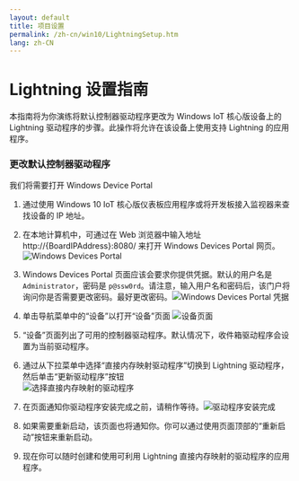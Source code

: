 ```yaml
---
layout: default
title: 项目设置
permalink: /zh-cn/win10/LightningSetup.htm
lang: zh-CN
---
```


# Lightning 设置指南

本指南将为你演练将默认控制器驱动程序更改为 Windows IoT 核心版设备上的 Lightning 驱动程序的步骤。此操作将允许在该设备上使用支持 Lightning 的应用程序。

### 更改默认控制器驱动程序

我们将需要打开 Windows Device Portal

1. 通过使用 Windows 10 IoT 核心版仪表板应用程序或将开发板接入监视器来查找设备的 IP 地址。

1. 在本地计算机中，可通过在 Web 浏览器中输入地址 http://{BoardIPAddress}:8080/ 来打开 Windows Devices Portal 网页。![Windows Devices Portal]({{site.baseurl}}/Resources/images/Lightning/dmap1.png)

1. Windows Devices Portal 页面应该会要求你提供凭据。默认的用户名是 `Administrator`，密码是 `p@ssw0rd`。请注意，输入用户名和密码后，该门户将询问你是否需要更改密码。最好更改密码。![Windows Devices Portal 凭据]({{site.baseurl}}/Resources/images/Lightning/dmap2.png)

1. 单击导航菜单中的“设备”以打开“设备”页面 ![设备页面]({{site.baseurl}}/Resources/images/Lightning/dmap3.png)

1. “设备”页面列出了可用的控制器驱动程序。默认情况下，收件箱驱动程序会设置为当前驱动程序。

1. 通过从下拉菜单中选择“直接内存映射驱动程序”切换到 Lightning 驱动程序，然后单击“更新驱动程序”按钮<br/> ![选择直接内存映射的驱动程序]({{site.baseurl}}/Resources/images/Lightning/dmap4.png)

1. 在页面通知你驱动程序安装完成之前，请稍作等待。![驱动程序安装完成]({{site.baseurl}}/Resources/images/Lightning/dmap5.png)

1. 如果需要重新启动，该页面也将通知你。你可以通过使用页面顶部的“重新启动”按钮来重新启动。

1. 现在你可以随时创建和使用可利用 Lightning 直接内存映射的驱动程序的应用程序。
